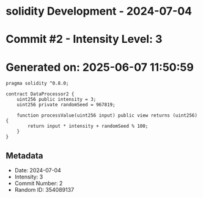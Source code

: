 ﻿# solidity Development - 2024-07-04
# Commit #2 - Intensity Level: 3
# Generated on: 2025-06-07 11:50:59
```solidity
pragma solidity ^0.8.0;

contract DataProcessor2 {
    uint256 public intensity = 3;
    uint256 private randomSeed = 967819;

    function processValue(uint256 input) public view returns (uint256) {
        return input * intensity + randomSeed % 100;
    }
}
```
## Metadata
- Date: 2024-07-04
- Intensity: 3
- Commit Number: 2
- Random ID: 354089137
